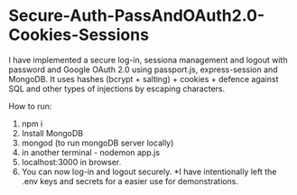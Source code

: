 # Secure-Auth-PassAndOAuth2.0-Cookies-Sessions
I have implemented a secure log-in, sessiona management and logout with password and Google OAuth 2.0 using passport.js, express-session and MongoDB. It uses hashes (bcrypt + salting) + cookies + defence against SQL and other types of injections by escaping characters.

How to run:
1. npm i
2. Install MongoDB
3. mongod (to run mongoDB server locally)
4. in another terminal - nodemon app.js
5. localhost:3000 in browser.
6. You can now log-in and logout securely.
*I have intentionally left the .env keys and secrets for a easier use for demonstrations.

